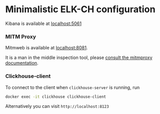 # Minimalistic ELK-CH configuration

Kibana is available at [localhost:5061](http://localhost:5061)

### MITM Proxy
Mitmweb is available at [localhost:8081](http://localhost:8081).

It is a man in the middle inspection tool, please [consult the mitmproxy documentation](https://docs.mitmproxy.org/stable/).

### Clickhouse-client
To connect to the client when `clickhouse-server` is running, run <br>
```bash
docker exec -it clickhouse clickhouse-client
```
Alternatively you can visit `http://localhost:8123`
